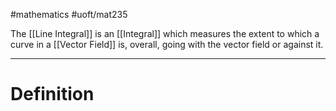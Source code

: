 #mathematics 
#uoft/mat235 

The [[Line Integral]] is an [[Integral]] which measures the extent to which a curve in a [[Vector Field]] is, overall, going with the vector field or against it. 

---
# Definition
